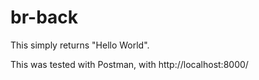 # br-back
This simply returns "Hello World". 

This was tested with Postman, with http://localhost:8000/
